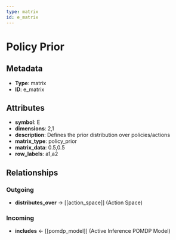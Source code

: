 ```yaml
---
type: matrix
id: e_matrix
---
```


# Policy Prior

## Metadata

- **Type**: matrix
- **ID**: e_matrix

## Attributes

- **symbol**: E
- **dimensions**: 2,1
- **description**: Defines the prior distribution over policies/actions
- **matrix_type**: policy_prior
- **matrix_data**: 0.5,0.5
- **row_labels**: a1,a2

## Relationships

### Outgoing

- **distributes_over** → [[action_space]] (Action Space)

### Incoming

- **includes** ← [[pomdp_model]] (Active Inference POMDP Model)

